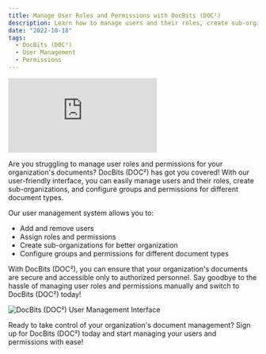 ```yaml
---
title: Manage User Roles and Permissions with DocBits (DOC²)
description: Learn how to manage users and their roles, create sub-organizations, and configure groups and permissions for different document types with DocBits (DOC²).
date: "2022-10-18"
tags:
  - DocBits (DOC²)
  - User Management
  - Permissions
---
```


<div class='video-container'>
  <iframe src="https://www.youtube.com/embed/VIDEO_ID" frameborder="0" allowfullscreen></iframe>
</div>

Are you struggling to manage user roles and permissions for your organization's documents? DocBits (DOC²) has got you covered! With our user-friendly interface, you can easily manage users and their roles, create sub-organizations, and configure groups and permissions for different document types.

Our user management system allows you to:

- Add and remove users
- Assign roles and permissions
- Create sub-organizations for better organization
- Configure groups and permissions for different document types

With DocBits (DOC²), you can ensure that your organization's documents are secure and accessible only to authorized personnel. Say goodbye to the hassle of managing user roles and permissions manually and switch to DocBits (DOC²) today!

<img src="https://example.com/user-management.png" alt="DocBits (DOC²) User Management Interface">

Ready to take control of your organization's document management? Sign up for DocBits (DOC²) today and start managing your users and permissions with ease!
